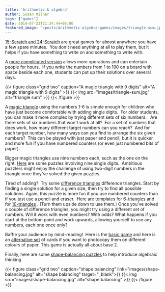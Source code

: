 ```yaml
---
title: 'Arithmetic & algebra'
author: Susan Milner
tags: ["games"]
date: 2014-07-23T21:24:44+00:00
featured_image: "/posts/arithmetic-algebra-games/images/triangle-sum.jpg"
---
```

[15-Scratch and 24-Scratch](/wp-content/uploads/2014/07/15-24-scratch.pdf) are
great games for almost anywhere you have a few spare minutes.  You don't
need anything at all to play them, but it helps if you have something to write
on and something to write with.

A [more complicated
version](/wp-content/uploads/2014/07/arithmetic-game-4-digits.pdf) allows more
operations and can entertain people for hours.  If you write the numbers from 1
to 100 on a board with space beside each one, students can put up their
solutions over several days.

{{< figure class="grid two" caption="A magic triangle with 9 digits" alt="A magic triangle with 9 digits" >}}
{{< img src="images/triangle-sum.jpg" alt="triangle sum" >}}
{{< /figure >}}

A [magic triangle](/wp-content/uploads/2014/07/magic-triangle.pdf) using the
numbers 1-6 is simple enough for children who have just become comfortable with
adding single digits.  For older students, you can make it more complex by
trying different sets of six numbers.   Are there sets of six numbers that won't
work at all?  For a set of numbers that does work, how many different target
numbers can you reach?  And for each target number, how many ways can you find
to arrange the six given numbers?  This can be played with just paper and
pencil, but it is quicker and more fun if you have numbered counters (or even
just numbered bits of paper).

Bigger magic triangles use nine numbers each, such as the one on the
right. [Here](/wp-content/uploads/2014/07/triangle-sums.pdf) are some puzzles
involving nine single digits.  Ambitious puzzlers might enjoy the challenge of
using two-digit numbers in the triangle once they've solved the given
puzzles.

Tired of adding?  Try some [difference
triangles](/wp-content/uploads/2014/07/difference-triangles.pdf) difference
triangles. Start by finding a single solution for a given size, then try to find
all possible solutions. Again, this puzzle is more fun if you use numbered
counters than if you just use a pencil and eraser.  Here are templates for
[6-triangles](/wp-content/uploads/2016/12/6-disc-triangles-2.pdf) and for
[10-triangles](/wp-content/uploads/2016/12/10-disc-triangles.pdf) . (Turn them
upside down to use them.) Once you've solved a couple of difference triangles,
you might try using a different set of numbers. Will it work with even numbers?
With odds? What happens if you start at the bottom point and work upwards,
allowing yourself to use any numbers, each one once only?

Baffle your audience by mind-reading!  Here is the [basic
game](/wp-content/uploads/2014/07/magic-age-cards.pdf) and here is an
[alternative
set](/wp-content/uploads/2014/07/magic-age-cards-alternative-format.pdf) of
cards if you want to photocopy them on different colours of paper. This game is
actually all about base 2.

Finally, here are some [shape-balancing
puzzles](/wp-content/uploads/2014/07/shape-balancing.pdf) to help introduce
algebraic thinking.

{{< figure class="grid two" caption="shape balancing" link="images/shape-balancing.jpg" alt="shape balancing" target="_blank">}}
{{< img src="images/shape-balancing.jpg" alt="shape balancing" >}}
{{< /figure >}}
